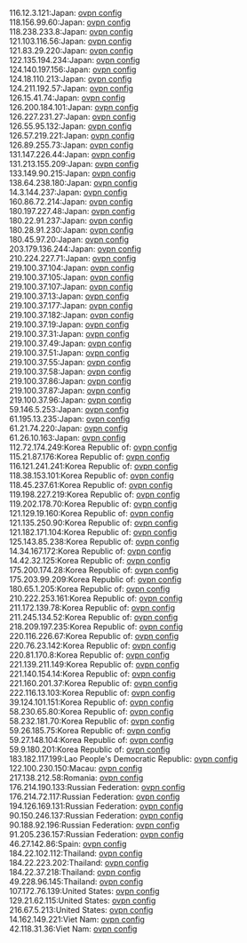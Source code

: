 116.12.3.121:Japan: [ovpn config](vpn/116_12_3_121.ovpn)  
118.156.99.60:Japan: [ovpn config](vpn/118_156_99_60.ovpn)  
118.238.233.8:Japan: [ovpn config](vpn/118_238_233_8.ovpn)  
121.103.116.56:Japan: [ovpn config](vpn/121_103_116_56.ovpn)  
121.83.29.220:Japan: [ovpn config](vpn/121_83_29_220.ovpn)  
122.135.194.234:Japan: [ovpn config](vpn/122_135_194_234.ovpn)  
124.140.197.156:Japan: [ovpn config](vpn/124_140_197_156.ovpn)  
124.18.110.213:Japan: [ovpn config](vpn/124_18_110_213.ovpn)  
124.211.192.57:Japan: [ovpn config](vpn/124_211_192_57.ovpn)  
126.15.41.74:Japan: [ovpn config](vpn/126_15_41_74.ovpn)  
126.200.184.101:Japan: [ovpn config](vpn/126_200_184_101.ovpn)  
126.227.231.27:Japan: [ovpn config](vpn/126_227_231_27.ovpn)  
126.55.95.132:Japan: [ovpn config](vpn/126_55_95_132.ovpn)  
126.57.219.221:Japan: [ovpn config](vpn/126_57_219_221.ovpn)  
126.89.255.73:Japan: [ovpn config](vpn/126_89_255_73.ovpn)  
131.147.226.44:Japan: [ovpn config](vpn/131_147_226_44.ovpn)  
131.213.155.209:Japan: [ovpn config](vpn/131_213_155_209.ovpn)  
133.149.90.215:Japan: [ovpn config](vpn/133_149_90_215.ovpn)  
138.64.238.180:Japan: [ovpn config](vpn/138_64_238_180.ovpn)  
14.3.144.237:Japan: [ovpn config](vpn/14_3_144_237.ovpn)  
160.86.72.214:Japan: [ovpn config](vpn/160_86_72_214.ovpn)  
180.197.227.48:Japan: [ovpn config](vpn/180_197_227_48.ovpn)  
180.22.91.237:Japan: [ovpn config](vpn/180_22_91_237.ovpn)  
180.28.91.230:Japan: [ovpn config](vpn/180_28_91_230.ovpn)  
180.45.97.20:Japan: [ovpn config](vpn/180_45_97_20.ovpn)  
203.179.136.244:Japan: [ovpn config](vpn/203_179_136_244.ovpn)  
210.224.227.71:Japan: [ovpn config](vpn/210_224_227_71.ovpn)  
219.100.37.104:Japan: [ovpn config](vpn/219_100_37_104.ovpn)  
219.100.37.105:Japan: [ovpn config](vpn/219_100_37_105.ovpn)  
219.100.37.107:Japan: [ovpn config](vpn/219_100_37_107.ovpn)  
219.100.37.13:Japan: [ovpn config](vpn/219_100_37_13.ovpn)  
219.100.37.177:Japan: [ovpn config](vpn/219_100_37_177.ovpn)  
219.100.37.182:Japan: [ovpn config](vpn/219_100_37_182.ovpn)  
219.100.37.19:Japan: [ovpn config](vpn/219_100_37_19.ovpn)  
219.100.37.31:Japan: [ovpn config](vpn/219_100_37_31.ovpn)  
219.100.37.49:Japan: [ovpn config](vpn/219_100_37_49.ovpn)  
219.100.37.51:Japan: [ovpn config](vpn/219_100_37_51.ovpn)  
219.100.37.55:Japan: [ovpn config](vpn/219_100_37_55.ovpn)  
219.100.37.58:Japan: [ovpn config](vpn/219_100_37_58.ovpn)  
219.100.37.86:Japan: [ovpn config](vpn/219_100_37_86.ovpn)  
219.100.37.87:Japan: [ovpn config](vpn/219_100_37_87.ovpn)  
219.100.37.96:Japan: [ovpn config](vpn/219_100_37_96.ovpn)  
59.146.5.253:Japan: [ovpn config](vpn/59_146_5_253.ovpn)  
61.195.13.235:Japan: [ovpn config](vpn/61_195_13_235.ovpn)  
61.21.74.220:Japan: [ovpn config](vpn/61_21_74_220.ovpn)  
61.26.10.163:Japan: [ovpn config](vpn/61_26_10_163.ovpn)  
112.72.174.249:Korea Republic of: [ovpn config](vpn/112_72_174_249.ovpn)  
115.21.87.176:Korea Republic of: [ovpn config](vpn/115_21_87_176.ovpn)  
116.121.241.241:Korea Republic of: [ovpn config](vpn/116_121_241_241.ovpn)  
118.38.153.101:Korea Republic of: [ovpn config](vpn/118_38_153_101.ovpn)  
118.45.237.61:Korea Republic of: [ovpn config](vpn/118_45_237_61.ovpn)  
119.198.227.219:Korea Republic of: [ovpn config](vpn/119_198_227_219.ovpn)  
119.202.178.70:Korea Republic of: [ovpn config](vpn/119_202_178_70.ovpn)  
121.129.19.160:Korea Republic of: [ovpn config](vpn/121_129_19_160.ovpn)  
121.135.250.90:Korea Republic of: [ovpn config](vpn/121_135_250_90.ovpn)  
121.182.171.104:Korea Republic of: [ovpn config](vpn/121_182_171_104.ovpn)  
125.143.85.238:Korea Republic of: [ovpn config](vpn/125_143_85_238.ovpn)  
14.34.167.172:Korea Republic of: [ovpn config](vpn/14_34_167_172.ovpn)  
14.42.32.125:Korea Republic of: [ovpn config](vpn/14_42_32_125.ovpn)  
175.200.174.28:Korea Republic of: [ovpn config](vpn/175_200_174_28.ovpn)  
175.203.99.209:Korea Republic of: [ovpn config](vpn/175_203_99_209.ovpn)  
180.65.1.205:Korea Republic of: [ovpn config](vpn/180_65_1_205.ovpn)  
210.222.253.161:Korea Republic of: [ovpn config](vpn/210_222_253_161.ovpn)  
211.172.139.78:Korea Republic of: [ovpn config](vpn/211_172_139_78.ovpn)  
211.245.134.52:Korea Republic of: [ovpn config](vpn/211_245_134_52.ovpn)  
218.209.197.235:Korea Republic of: [ovpn config](vpn/218_209_197_235.ovpn)  
220.116.226.67:Korea Republic of: [ovpn config](vpn/220_116_226_67.ovpn)  
220.76.23.142:Korea Republic of: [ovpn config](vpn/220_76_23_142.ovpn)  
220.81.170.8:Korea Republic of: [ovpn config](vpn/220_81_170_8.ovpn)  
221.139.211.149:Korea Republic of: [ovpn config](vpn/221_139_211_149.ovpn)  
221.140.154.14:Korea Republic of: [ovpn config](vpn/221_140_154_14.ovpn)  
221.160.201.37:Korea Republic of: [ovpn config](vpn/221_160_201_37.ovpn)  
222.116.13.103:Korea Republic of: [ovpn config](vpn/222_116_13_103.ovpn)  
39.124.101.151:Korea Republic of: [ovpn config](vpn/39_124_101_151.ovpn)  
58.230.65.80:Korea Republic of: [ovpn config](vpn/58_230_65_80.ovpn)  
58.232.181.70:Korea Republic of: [ovpn config](vpn/58_232_181_70.ovpn)  
59.26.185.75:Korea Republic of: [ovpn config](vpn/59_26_185_75.ovpn)  
59.27.148.104:Korea Republic of: [ovpn config](vpn/59_27_148_104.ovpn)  
59.9.180.201:Korea Republic of: [ovpn config](vpn/59_9_180_201.ovpn)  
183.182.117.199:Lao People's Democratic Republic: [ovpn config](vpn/183_182_117_199.ovpn)  
122.100.230.150:Macau: [ovpn config](vpn/122_100_230_150.ovpn)  
217.138.212.58:Romania: [ovpn config](vpn/217_138_212_58.ovpn)  
176.214.190.133:Russian Federation: [ovpn config](vpn/176_214_190_133.ovpn)  
176.214.72.117:Russian Federation: [ovpn config](vpn/176_214_72_117.ovpn)  
194.126.169.131:Russian Federation: [ovpn config](vpn/194_126_169_131.ovpn)  
90.150.246.137:Russian Federation: [ovpn config](vpn/90_150_246_137.ovpn)  
90.188.92.196:Russian Federation: [ovpn config](vpn/90_188_92_196.ovpn)  
91.205.236.157:Russian Federation: [ovpn config](vpn/91_205_236_157.ovpn)  
46.27.142.86:Spain: [ovpn config](vpn/46_27_142_86.ovpn)  
184.22.102.112:Thailand: [ovpn config](vpn/184_22_102_112.ovpn)  
184.22.223.202:Thailand: [ovpn config](vpn/184_22_223_202.ovpn)  
184.22.37.218:Thailand: [ovpn config](vpn/184_22_37_218.ovpn)  
49.228.96.145:Thailand: [ovpn config](vpn/49_228_96_145.ovpn)  
107.172.76.139:United States: [ovpn config](vpn/107_172_76_139.ovpn)  
129.21.62.115:United States: [ovpn config](vpn/129_21_62_115.ovpn)  
216.67.5.213:United States: [ovpn config](vpn/216_67_5_213.ovpn)  
14.162.149.221:Viet Nam: [ovpn config](vpn/14_162_149_221.ovpn)  
42.118.31.36:Viet Nam: [ovpn config](vpn/42_118_31_36.ovpn)  
